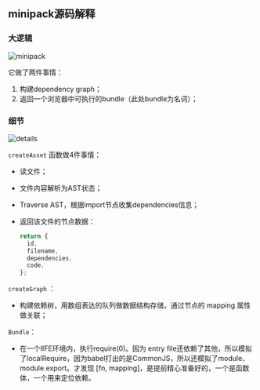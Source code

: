 ## minipack源码解释

### 大逻辑

![minipack](https://s3.us-west-2.amazonaws.com/secure.notion-static.com/94b9edbd-0499-45ab-9a69-590218cfe3a1/Untitled.png?X-Amz-Algorithm=AWS4-HMAC-SHA256&X-Amz-Credential=AKIAT73L2G45O3KS52Y5%2F20210901%2Fus-west-2%2Fs3%2Faws4_request&X-Amz-Date=20210901T025219Z&X-Amz-Expires=86400&X-Amz-Signature=d2ca2f558a4f94e72102d2ddc1778c808fb03ee336b0148a3a2cacdc948fdcc3&X-Amz-SignedHeaders=host&response-content-disposition=filename%20%3D%22Untitled.png%22)

它做了两件事情：

1. 构建dependency graph；
2. 返回一个浏览器中可执行的bundle（此处bundle为名词）；



### 细节
![details](https://s3.us-west-2.amazonaws.com/secure.notion-static.com/10eeaba9-ee58-4921-90a1-1ed95bab2f02/Untitled.png?X-Amz-Algorithm=AWS4-HMAC-SHA256&X-Amz-Credential=AKIAT73L2G45O3KS52Y5%2F20210901%2Fus-west-2%2Fs3%2Faws4_request&X-Amz-Date=20210901T030105Z&X-Amz-Expires=86400&X-Amz-Signature=f7318cdd6665389f679adc46c2e4ed30bbbf334f288b0dfba633d02db0520c59&X-Amz-SignedHeaders=host&response-content-disposition=filename%20%3D%22Untitled.png%22)

`createAsset` 函数做4件事情：

- 读文件；

- 文件内容解析为AST状态；

- Traverse AST，根据import节点收集dependencies信息；

- 返回该文件的节点数据：

  ```javascript
  return {   
    id,   
    filename,   
    dependencies,   
    code,  
  };
  ```

`createGraph` ：

- 构建依赖树，用数组表达的队列做数据结构存储，通过节点的 mapping 属性做关联；

`Bundle`：

- 在一个IIFE环境内，执行require(0)。因为 entry file还依赖了其他，所以模拟了localRequire，因为babel打出的是CommonJS，所以还模拟了module、module.export。才发现 [fn, mapping]，是提前精心准备好的，一个是函数体，一个用来定位依赖。